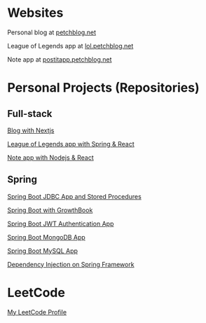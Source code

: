 # Websites

Personal blog at [petchblog.net](https://www.petchblog.net)

League of Legends app at [lol.petchblog.net](https://lol.petchblog.net)

Note app at [postitapp.petchblog.net](https://postitapp.petchblog.net)

# Personal Projects (Repositories)

## Full-stack

[Blog with Nextjs](https://github.com/kiart-tantasi/nextjs-blog-typescript-mongodb)

[League of Legends app with Spring & React](https://github.com/kiart-tantasi/league-of-legends-app)

[Note app with Nodejs & React](https://github.com/kiart-tantasi/note-app-nodejs-react)

## Spring

[Spring Boot JDBC App and Stored Procedures](https://github.com/kiart-tantasi/spring-boot-jdbc)

[Spring Boot with GrowthBook](https://github.com/kiart-tantasi/spring-boot-growthbook)

[Spring Boot JWT Authentication App](https://github.com/kiart-tantasi/spring-boot-security-jwt)

[Spring Boot MongoDB App](https://github.com/kiart-tantasi/spring-boot-mongodb)

[Spring Boot MySQL App](https://github.com/kiart-tantasi/spring-boot-mysql)

[Dependency Injection on Spring Framework](https://github.com/kiart-tantasi/spring-dependency-injection)

# LeetCode

[My LeetCode Profile](https://leetcode.com/kiart-tantasi/)
